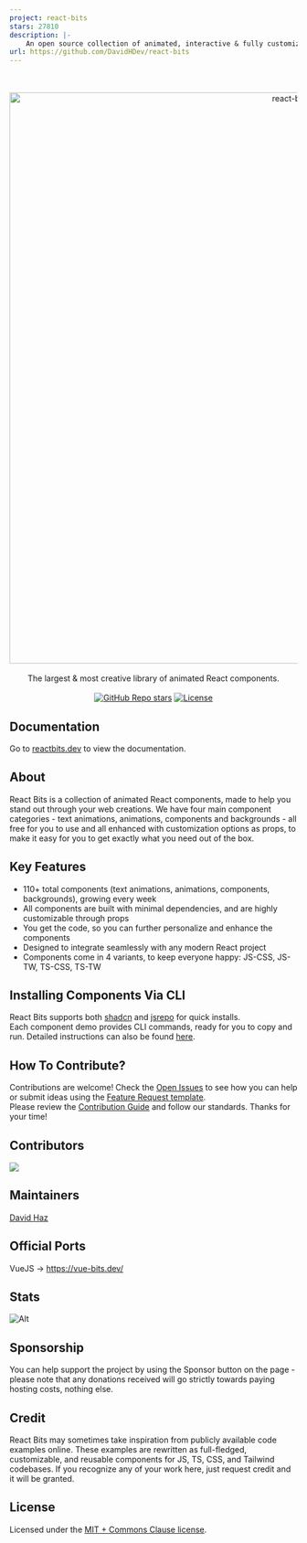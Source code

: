```yaml
---
project: react-bits
stars: 27810
description: |-
    An open source collection of animated, interactive & fully customizable React components for building memorable websites.
url: https://github.com/DavidHDev/react-bits
---
```


<div align="center">
	<br>
	<br>
    <picture>
      <source media="(prefers-color-scheme: light)" srcset="src/assets/logos/reactbits-gh-black.svg">
      <source media="(prefers-color-scheme: dark)" srcset="src/assets/logos/reactbits-gh-white.svg">
      <img src="src/assets/logos/reactbits-gh-black.svg" alt="react-bits logo" width="1000">
    </picture>
	<br>
	<br>
</div>

<div align="center">
  The largest & most creative library of animated React components.
</div>

<br />

<div align="center">
  <a href="https://github.com/davidhdev/react-bits/stargazers"><img alt="GitHub Repo stars" src="https://img.shields.io/github/stars/davidhdev/react-bits"></a>
  <a href="https://github.com/davidhdev/react-bits/blob/main/LICENSE.md"><img alt="License" src="https://img.shields.io/badge/License-MIT+Commons_Clause-magenta"></a>
  
</div>

## Documentation

Go to [reactbits.dev](https://reactbits.dev/) to view the documentation.

## About

React Bits is a collection of animated React components, made to help you stand out through your web creations. We have four main component categories - text animations, animations, components and backgrounds - all free for you to use and all enhanced with customization options as props, to make it easy for you to get exactly what you need out of the box.

## Key Features

- 110+ total components (text animations, animations, components, backgrounds), growing every week
- All components are built with minimal dependencies, and are highly customizable through props
- You get the code, so you can further personalize and enhance the components
- Designed to integrate seamlessly with any modern React project
- Components come in 4 variants, to keep everyone happy: JS-CSS, JS-TW, TS-CSS, TS-TW

## Installing Components Via CLI

React Bits supports both [shadcn](https://ui.shadcn.com/) and [jsrepo](https://jsrepo.dev) for quick installs. </br>
Each component demo provides CLI commands, ready for you to copy and run. Detailed instructions can also be found [here](https://reactbits.dev/get-started/installation).

## How To Contribute?

Contributions are welcome! Check the [Open Issues](https://github.com/DavidHDev/react-bits/issues) to see how you can help or submit ideas using the [Feature Request template](https://github.com/DavidHDev/react-bits/issues/new?template=2-feature-request.yml).</br>
Please review the [Contribution Guide](https://github.com/DavidHDev/react-bits/blob/main/CONTRIBUTING.md) and follow our standards. Thanks for your time!

## Contributors

<a href="https://github.com/davidhdev/react-bits/graphs/contributors">
  <img src="https://contrib.rocks/image?repo=davidhdev/react-bits" />
</a>

## Maintainers

[David Haz](https://github.com/DavidHDev)

## Official Ports

VueJS → https://vue-bits.dev/

## Stats

![Alt](https://repobeats.axiom.co/api/embed/b1bf4dc0226458617adbdbf5586f2df953eb0922.svg 'Repobeats analytics image')

## Sponsorship

You can help support the project by using the Sponsor button on the page - please note that any donations received will go strictly towards paying hosting costs, nothing else.

## Credit

React Bits may sometimes take inspiration from publicly available code examples online. These examples are rewritten as full-fledged, customizable, and reusable components for JS, TS, CSS, and Tailwind codebases. If you recognize any of your work here, just request credit and it will be granted.

## License

Licensed under the [MIT + Commons Clause license](https://github.com/davidhdev/react-bits/blob/main/LICENSE.md).

